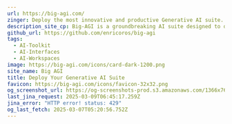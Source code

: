 ```yaml
---
url: https://big-agi.com/
zinger: Deploy the most innovative and productive Generative AI suite.
description_site_cp: Big-AGI is a groundbreaking AI suite designed to democratize access to advanced artificial intelligence for everyone. From professionals and developers to AI enthusiasts, Big-AGI provides a comprehensive, productivity-focused platform that combines state-of-the-art models with high-performance tools and complete data control.
github_url: https://github.com/enricoros/big-agi
tags:
  - AI-Toolkit
  - AI-Interfaces
  - AI-Workspaces
image: https://big-agi.com/icons/card-dark-1200.png
site_name: Big AGI
title: Deploy Your Generative AI Suite
favicon: https://big-agi.com/icons/favicon-32x32.png
og_screenshot_url: https://og-screenshots-prod.s3.amazonaws.com/1366x768/80/false/3f0ef748c3e0fd26bce9f4d1a8522adee2f7d40e351617ebcf0d138bc1cfeb35.jpeg
last_jina_request: 2025-03-09T06:45:17.259Z
jina_error: "HTTP error! status: 429"
og_last_fetch: 2025-03-07T05:20:56.752Z
---
```


